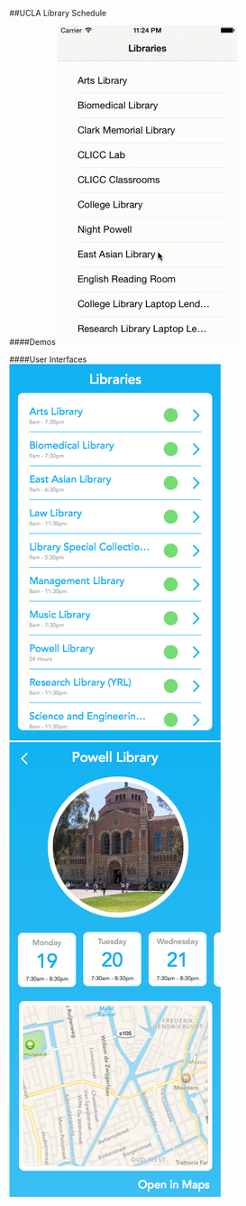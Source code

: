 ##UCLA Library Schedule

####Demos
![Demo of app development](./Demos/1.gif)


####User Interfaces
![User interfaces for displaying all libraries](./UI/LibraryList.png)
![User interfaces displaying library details](./UI/LibraryDisplay.png)
